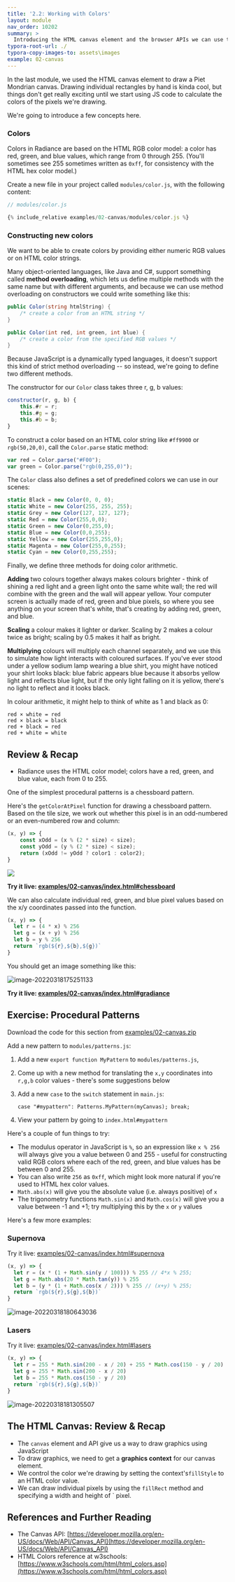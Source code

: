 ```yaml
---
title: '2.2: Working with Colors'
layout: module
nav_order: 10202
summary: >
  Introducing the HTML canvas element and the browser APIs we can use to work with it.
typora-root-url: ./
typora-copy-images-to: assets\images
example: 02-canvas
---
```


In the last module, we used the HTML canvas element to draw a Piet Mondrian canvas. Drawing individual rectangles by hand is kinda cool, but things don't get really exciting until we start using JS code to calculate the colors of the pixels we're drawing. 

We're going to introduce a few concepts here.

### Colors

Colors in Radiance are based on the HTML RGB color model: a color has red, green, and blue values, which range from 0 through 255. (You'll sometimes see 255 sometimes written as `0xff`, for consistency with the HTML hex color model.)

Create a new file in your project called `modules/color.js`, with the following content:

```javascript
// modules/color.js

{% include_relative examples/02-canvas/modules/color.js %}
```

### Constructing new colors

We want to be able to create colors by providing either numeric RGB values or on HTML color strings.

Many object-oriented languages, like Java and C#, support something called **method overloading**, which lets us define multiple methods with the same name but with different arguments, and because we can use method overloading on constructors we could write something like this:

```csharp
public Color(string htmlString) {
	/* create a color from an HTML string */
}

public Color(int red, int green, int blue) {
    /* create a color from the specified RGB values */
}
```

Because JavaScript is a dynamically typed languages, it doesn't support this kind of strict method overloading -- so instead, we're going to define two different methods.

The constructor for our `Color` class takes three r, g, b values:

```javascript
constructor(r, g, b) {
    this.#r = r;
    this.#g = g;
    this.#b = b;
}
```

To construct a color based on an HTML color string like `#ff9900` or `rgb(50,20,0)`, call the `Color.parse` static method:

```javascript
var red = Color.parse("#F00");
var green = Color.parse("rgb(0,255,0)");
```

The `Color` class also defines a set of predefined colors we can use in our scenes:

```javascript
static Black = new Color(0, 0, 0);
static White = new Color(255, 255, 255);
static Grey = new Color(127, 127, 127);    
static Red = new Color(255,0,0);
static Green = new Color(0,255,0);
static Blue = new Color(0,0,255);
static Yellow = new Color(255,255,0);
static Magenta = new Color(255,0,255);
static Cyan = new Color(0,255,255);
```

Finally, we define three methods for doing color arithmetic.

**Adding** two colours together always makes colours brighter - think of shining a red light and a green light onto the same white wall; the red will combine with the green and the wall will appear yellow. Your computer screen is actually made of red, green and blue pixels, so where you see anything on your screen that's white, that's creating by adding red, green, and blue.

**Scaling** a colour makes it lighter or darker. Scaling by 2 makes a colour twice as bright; scaling by 0.5 makes it half as bright.

**Multiplying** colours will multiply each channel separately, and we use this to simulate how light interacts with coloured surfaces. If you've ever stood under a yellow sodium lamp wearing a blue shirt, you might have noticed your shirt looks black: blue fabric appears blue because it absorbs yellow light and reflects blue light, but if the only light falling on it is yellow, there's no light to reflect and it looks black.

In colour arithmetic, it might help to think of white as 1 and black as 0:

```
red × white = red
red × black = black 
red + black = red
red + white = white
```

## Review & Recap

- Radiance uses the HTML color model; colors have a red, green, and blue value, each from 0 to 255.

One of the simplest procedural patterns is a chessboard pattern.

Here's the `getColorAtPixel` function for drawing a chessboard pattern. Based on the tile size, we work out whether this pixel is in an odd-numbered or an even-numbered row and column:

```javascript
(x, y) => {
    const xOdd = (x % (2 * size) < size);
    const yOdd = (y % (2 * size) < size);
    return (xOdd != yOdd ? color1 : color2);
}
```

![](/assets/images/chessboard.png)

**Try it live: [examples/02-canvas/index.html#chessboard](examples/02-canvas/index.html#chessboard)**

We can also calculate individual red, green, and blue pixel values based on the x/y coordinates passed into the function.

```javascript
(x, y) => {
  let r = (4 * x) % 256
  let g = (x + y) % 256
  let b = y % 256
  return `rgb(${r},${b},${g})`
}
```

You should get an image something like this:

![image-20220318175251133](assets/images/image-20220318175251133.png)

**Try it live: [examples/02-canvas/index.html#gradiance](examples/02-canvas/index.html#gradiance)**

## Exercise: Procedural Patterns

Download the code for this section from [examples/02-canvas.zip](examples/02-canvas.zip)

Add a new pattern to `modules/patterns.js`:

1. Add a new `export function MyPattern` to `modules/patterns.js`, 

2. Come up with a new method for translating the `x,y` coordinates into `r,g,b` color values - there's some suggestions below

3. Add a new `case` to the `switch` statement in `main.js`:

   `case "#mypattern": Patterns.MyPattern(myCanvas); break;`

4. View your pattern by going to `index.html#mypattern`

Here's a couple of fun things to try:

- The modulus operator in JavaScript is `%`, so an expression like `x % 256` will always give you a value between 0 and 255 - useful for constructing valid RGB colors where each of the red, green, and blue values has be between 0 and 255.
- You can also write `256` as `0xff`, which might look more natural if you're used to HTML hex color values.
- `Math.abs(x)` will give you the absolute value (i.e. always positive) of `x`
- The trigonometry functions `Math.sin(x)` and `Math.cos(x)` will give you a value between -1 and +1; try multiplying this by the `x` or `y` values

Here's a few more examples:

### Supernova

Try it live: [examples/02-canvas/index.html#supernova](examples/02-canvas/index.html#supernova)

```javascript
(x, y) => {
  let r = (x * (1 + Math.sin(y / 100))) % 255 // 4*x % 255;
  let g = Math.abs(20 * Math.tan(y)) % 255
  let b = (y * (1 + Math.cos(x / 2))) % 255 // (x+y) % 255;
  return `rgb(${r},${g},${b})`
}
```

![image-20220318180643036](assets/images/image-20220318180643036.png)

### Lasers

Try it live: [examples/02-canvas/index.html#lasers](examples/02-canvas/index.html#lasers)

```javascript
(x, y) => {
  let r = 255 * Math.sin(200 - x / 20) + 255 * Math.cos(150 - y / 20)
  let g = 255 * Math.sin(200 - x / 20)
  let b = 255 * Math.cos(150 - y / 20)
  return `rgb(${r},${g},${b})`
}
```

![image-20220318181305507](assets/images/image-20220318181305507.png)

## The HTML Canvas: Review & Recap

- The `canvas` element and API give us a way to draw graphics using JavaScript
- To draw graphics, we need to get a **graphics context** for our canvas element.
- We control the color we're drawing by setting the context's`fillStyle` to an HTML color value.
- We can draw individual pixels by using the `fillRect` method and specifying a width and height of ` pixel.

## References and Further Reading

* The Canvas API: [https://developer.mozilla.org/en-US/docs/Web/API/Canvas_API](https://developer.mozilla.org/en-US/docs/Web/API/Canvas_API)
* HTML Colors reference at w3schools: [https://www.w3schools.com/html/html_colors.asp](https://www.w3schools.com/html/html_colors.asp)
